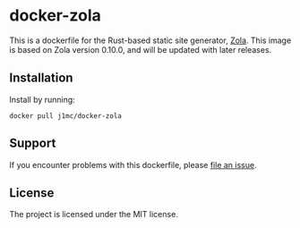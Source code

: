 # docker-zola

This is a dockerfile for the Rust-based static site generator,
[Zola](https://www.getzola.org/). This image is based on Zola version 0.10.0,
and will be updated with later releases.

## Installation

Install by running:

```
docker pull j1mc/docker-zola
```

## Support

If you encounter problems with this dockerfile, please
[file an issue](https://github.com/j1mc/docker-zola/issues).

## License

The project is licensed under the MIT license.
